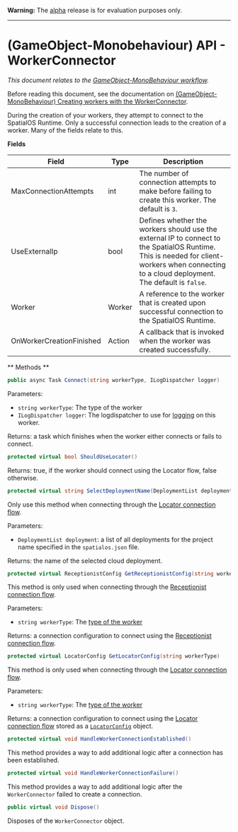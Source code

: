 **Warning:** The [alpha](https://docs.improbable.io/reference/latest/shared/release-policy#maturity-stages) release is for evaluation purposes only.

-----
[//]: # (Doc of docs reference 15.1a)
# (GameObject-Monobehaviour) API - WorkerConnector
_This document relates to the [GameObject-MonoBehaviour workflow](./intro-workflows-spos-entities.md)._

Before reading this document, see the documentation on [(GameObject-MonoBehaviour) Creating workers with the WorkerConnector](./gomb-creating-workers-with-workerconnector.md).

During the creation of your workers, they attempt to connect to the SpatialOS Runtime. Only a successful connection leads to the creation of a worker. Many of the fields relate to this.

**Fields**

| Field                	| Type       	| Description                	|
|--------------------------|----------------|--------------------------------|
| MaxConnectionAttempts	| int        	| The number of connection attempts to make before failing to create this worker. The default is `3`. |
| UseExternalIp        	| bool       	| Defines whether the workers should use the external IP to connect to the SpatialOS Runtime. This is needed for client-workers when connecting to a cloud deployment. The default is `false`. |
| Worker               	| Worker     	| A reference to the worker that is created upon successful connection to the SpatialOS Runtime. |
| OnWorkerCreationFinished | Action<Worker> | A callback that is invoked when the worker was created successfully. |


** Methods **

```csharp
public async Task Connect(string workerType, ILogDispatcher logger)
```
Parameters:
  * `string workerType`: The type of the worker
  * `ILogDispatcher logger`: The logdispatcher to use for [logging](../ecs/logging.md) on this worker.

Returns: a task which finishes when the worker either connects or fails to connect.

```csharp
protected virtual bool ShouldUseLocator()
```

Returns: true, if the worker should connect using the Locator flow, false otherwise.

```csharp
protected virtual string SelectDeploymentName(DeploymentList deployments)
```
Only use this method when connecting through the [Locator connection flow](../glossary.md#locator-connection-flow).

Parameters:
  * `DeploymentList deployment`: a list of all deployments for the project name specified in the `spatialos.json` file.

Returns: the name of the selected cloud deployment.

```csharp
protected virtual ReceptionistConfig GetReceptionistConfig(string workerType)
```
This method is only used when connecting through the [Receptionist connection flow](../glossary.md#receptionist-connection-flow).

Parameters:
* `string workerType`: The [type of the worker](../glossary.md#worker-types)

Returns: a connection configuration to connect using the [Receptionist connection flow](../glossary.md#receptionist-connection-flow).

```csharp
protected virtual LocatorConfig GetLocatorConfig(string workerType)
```
This method is only used when connecting through the [Locator connection flow](../glossary.md#locator-connection-flow).

Parameters:
  * `string workerType`: The [type of the worker](../glossary.md#worker-types)

Returns: a connection configuration to connect using the [Locator connection flow](../glossary.md#locator-connection-flow) stored
as a [`LocatorConfig`](../../../tree/master/workers/unity/Packages/com.improbable.gdk.core/Config/LocatorConfig.cs) object.

```csharp
protected virtual void HandleWorkerConnectionEstablished()
```
This method provides a way to add additional logic after a connection has been established.


```csharp
protected virtual void HandleWorkerConnectionFailure()
```
This method provides a way to add additional logic after the `WorkerConnector` failed to create a connection.

```csharp
public virtual void Dispose()
```
Disposes of the `WorkerConnector` object.

